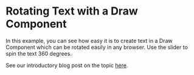 # Rotating Text with a Draw Component #

In this example, you can see how easy it is to create text in a Draw Component which can be rotated easily in any browser. Use the slider to spin the text 360 degrees.

See our introductory blog post on the topic [here](http://www.sencha.com/blog/ext-js-4-drawing-charting).
